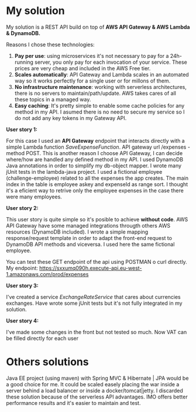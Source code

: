 My solution
====
My solution is a REST API build on top of **AWS API Gateway & AWS Lambda & DynamoDB.**

Reasons I chose these technologies:
1. **Pay per use**: using microservices it's not necessary to pay for a 24h-running server, you only pay for each invocation of your service. These prices are very cheap and included in the AWS Free tier.
0. **Scales automatically**: API Gateway and Lambda scales in an automated way so it works perfectly for a single user or for millons of them.
0. **No infrastructure maintenance**: working with serverless architectures, there is no servers to maintain/path/update. AWS takes cares of all these topics in a managed way.
0. **Easy caching**: It's pretty simple to enable some cache policies for any method in my API.
I asumed there is no need to secure my service so I do not add any key tokens in my Gateway API.

**User story 1:**

For this case I used an **API Gateway** endpoint that interacts directly with a simple Lambda function *SaveExpenseFunction*. API gateway url /expenses - method POST.
This is another reason I choose  API Gateway, I can decide where/how are handled any defined method in my API.
I used DynamoDB Java annotations in order to simplify my db-object mapper.
I wrote many jUnit tests in the lambda-java project.
I used a fictional employee (challenge-employee) related to all the expenses the app creates. The main index in the table is employee askey and expenseId as range sort. I thought it's a eficient way to retrive only the employee expenses in the case there were many employees.

**User story 2:**

This user story is quite simple so it's posible to achieve **without code**. AWS API Gateway have some managed integrations througth others AWS resources (DynamoDB included). I wrote a simple mapping response/request template in order to adapt the front-end request to DynamoDB API methods and viceversa.
I used here the same fictional employee.

You can test these GET endpoint of the api using POSTMAN o curl directly.
My endpoint: https://sxxumq090h.execute-api.eu-west-1.amazonaws.com/prod/expenses

**User story 3:**

I've created a service *ExchangeRateService* that cares about currencies exchanges. Have wrote some jUnit tests but it's not fully integrated in my solution.

**User story 4:**

I've made some changes in the front but not tested so much. Now VAT can be filled directly for each user

Others solutions
====
Java EE project (using maven) with Spring MVC & Hibernate | JPA would be a good choice for me. It could be scaled easely placing the war inside a server behind a load balancer or inside a docker/tomcat|jetty.
I discarded these solution because of the serverless API advantages. IMO offers better performance results and it's easier to maintain and test.
 
